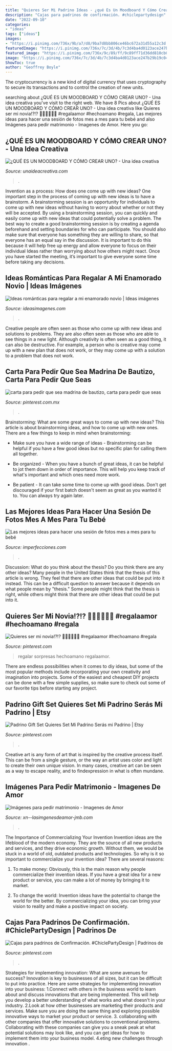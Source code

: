 ```yaml
---
title: "Quieres Ser Mi Padrino Ideas - ¿qué Es Un Moodboard Y Cómo Crear Uno?"
description: "Cajas para padrinos de confirmación. #chiclepartydesign"
date: "2022-09-10"
categories:
- "ideas"
tags: ["ideas"]
images:
- "https://i.pinimg.com/736x/9b/a7/d8/9ba7d8bb806ce46bc672a31d55a12c3d.jpg"
featuredImage: "https://i.pinimg.com/736x/7c/3d/4b/7c3d4ba4d0123ace247b29b19c04db3b.jpg"
featured_image: "https://i.pinimg.com/736x/9c/89/ff/9c89ff71d36dd810cb0b5a285970b390.jpg"
image: "https://i.pinimg.com/736x/7c/3d/4b/7c3d4ba4d0123ace247b29b19c04db3b.jpg"
ShowToc: true
author: "Geoffrey Boyle"
---
```



The cryptocurrency is a new kind of digital currency that uses cryptography to secure its transactions and to control the creation of new units.

	

		
searching about ¿QUÉ ES UN MOODBOARD Y CÓMO CREAR UNO? - Una idea creativa you've visit to the right web. We have 8 Pics about ¿QUÉ ES UN MOODBOARD Y CÓMO CREAR UNO? - Una idea creativa like Quieres ser mi novia!?!? 💞👏🏻💞👏🏻 #regalaamor #hechoamano #regala, Las mejores ideas para hacer una sesión de fotos mes a mes para tu bebé and also Imágenes para pedir matrimonio - Imagenes de Amor. Here you go:
		
    
## ¿QUÉ ES UN MOODBOARD Y CÓMO CREAR UNO? - Una Idea Creativa

<img loading=lazy src="http://unaideacreativa.com/wp-content/uploads/2020/04/A-Mood-Board-Workshop-Review-Eclectic-Trends.jpg" onerror="this.onerror=null;this.src='https://tse3.mm.bing.net/th?id=OIP.Ny33noXmKY0lTFUfbinp-AHaLJ&amp;pid=15.1';" alt="¿QUÉ ES UN MOODBOARD Y CÓMO CREAR UNO? - Una idea creativa">

_Source: unaideacreativa.com_

>. 

	

Invention as a process: How does one come up with new ideas?
One important step in the process of coming up with new ideas is to have a brainstorm. A brainstorming session is an opportunity for individuals to come up with new ideas without having to worry about whether or not they will be accepted. By using a brainstorming session, you can quickly and easily come up with new ideas that could potentially solve a problem. 
The best way to create a good brainstorming session is by creating a agenda beforehand and setting boundaries for who can participate. You should also make sure that everyone has something they are willing to share, so that everyone has an equal say in the discussion. It is important to do this because it will help free up energy and allow everyone to focus on their individual Ideas rather than worrying about how others might react. Once you have started the meeting, it’s important to give everyone some time before taking any decisions.

    
## Ideas Románticas Para Regalar A Mi Enamorado Novio | Ideas Imágenes

<img loading=lazy src="http://ideasimagenes.com/wp-content/uploads/2017/09/RegalosNovio9.jpg" onerror="this.onerror=null;this.src='https://tse1.mm.bing.net/th?id=OIP.dKgc6XYeY6nGEGZXR6QTtAHaHa&amp;pid=15.1';" alt="Ideas románticas para regalar a mi enamorado novio | Ideas imágenes">

_Source: ideasimagenes.com_

>. 

	

Creative people are often seen as those who come up with new ideas and solutions to problems. They are also often seen as those who are able to see things in a new light. Although creativity is often seen as a good thing, it can also be destructive. For example, a person who is creative may come up with a new plan that does not work, or they may come up with a solution to a problem that does not work.

    
## Carta Para Pedir Que Sea Madrina De Bautizo, Carta Para Pedir Que Seas

<img loading=lazy src="https://i.pinimg.com/736x/d0/35/64/d03564138dc45980d338884c710418a0.jpg" onerror="this.onerror=null;this.src='https://tse4.mm.bing.net/th?id=OIP.OeILPJQ1-pGdrOFRzXzYmwHaJ3&amp;pid=15.1';" alt="carta para pedir que sea madrina de bautizo, carta para pedir que seas">

_Source: pinterest.com.mx_

>. 

	

Brainstorming: What are some great ways to come up with new ideas?
This article is about brainstorming ideas, and how to come up with new ones. There are a few things to keep in mind when brainstorming: 
- Make sure you have a wide range of ideas - Brainstorming can be helpful if you have a few good ideas but no specific plan for calling them all together. 

- Be organized - When you have a bunch of great ideas, it can be helpful to jot them down in order of importance. This will help you keep track of what's important and which ones need more work. 

- Be patient - It can take some time to come up with good ideas. Don't get discouraged if your first batch doesn't seem as great as you wanted it to. You can always try again later.

    
## Las Mejores Ideas Para Hacer Una Sesión De Fotos Mes A Mes Para Tu Bebé

<img loading=lazy src="https://www.blogdelfotografo.com/wp-content/uploads/2015/01/Louish-Pixel_Creatividad.jpg" onerror="this.onerror=null;this.src='https://tse2.mm.bing.net/th?id=OIP.DvGSaw765fm_xtAXDEW0CAHaE8&amp;pid=15.1';" alt="Las mejores ideas para hacer una sesión de fotos mes a mes para tu bebé">

_Source: imperfecciones.com_

>. 

	

Discussion: What do you think about the thesis? Do you think there are any other ideas?
Many people in the United States think that the thesis of this article is wrong. They feel that there are other ideas that could be put into it instead. This can be a difficult question to answer because it depends on what people mean by "thesis." Some people might think that the thesis is right, while others might think that there are other ideas that could be put into it.

    
## Quieres Ser Mi Novia!?!? 💞👏🏻💞👏🏻 #regalaamor #hechoamano #regala

<img loading=lazy src="https://i.pinimg.com/736x/9c/89/ff/9c89ff71d36dd810cb0b5a285970b390.jpg" onerror="this.onerror=null;this.src='https://tse2.mm.bing.net/th?id=OIP.7WnINw9Gze5FwrB86ObRNQHaJQ&amp;pid=15.1';" alt="Quieres ser mi novia!?!? 💞👏🏻💞👏🏻 #regalaamor #hechoamano #regala">

_Source: pinterest.com_

>regalar sorpresas hechoamano regalaamor. 

	

There are endless possibilities when it comes to diy ideas, but some of the most popular methods include incorporating your own creativity and imagination into projects. Some of the easiest and cheapest DIY projects can be done with a few simple supplies, so make sure to check out some of our favorite tips before starting any project.

    
## Padrino Gift Set Quieres Set Mi Padrino Serás Mi Padrino | Etsy

<img loading=lazy src="https://i.pinimg.com/736x/7c/3d/4b/7c3d4ba4d0123ace247b29b19c04db3b.jpg" onerror="this.onerror=null;this.src='https://tse2.mm.bing.net/th?id=OIP.1mOFhjW6wTcjh9wVOaZOsQHaHa&amp;pid=15.1';" alt="Padrino Gift Set Quieres Set Mi Padrino Serás mi Padrino | Etsy">

_Source: pinterest.com_

>. 

	

Creative art is any form of art that is inspired by the creative process itself. This can be from a single gesture, or the way an artist uses color and light to create their own unique vision. In many cases, creative art can be seen as a way to escape reality, and to findexpression in what is often mundane.

    
## Imágenes Para Pedir Matrimonio - Imagenes De Amor

<img loading=lazy src="http://www.xn--lasimgenesdeamor-jmb.com/wp-content/uploads/2016/04/Te-quieres-casar-conmigo.jpg" onerror="this.onerror=null;this.src='https://tse3.mm.bing.net/th?id=OIP.X7NMok1jiGdys-hfsFdurAHaE8&amp;pid=15.1';" alt="Imágenes para pedir matrimonio - Imagenes de Amor">

_Source: xn--lasimgenesdeamor-jmb.com_

>. 

	

The Importance of Commercializing Your Invention
Invention ideas are the lifeblood of the modern economy. They are the source of all new products and services, and they drive economic growth. Without them, we would be stuck in a world of old, outdated products and technologies.
So why is it so important to commercialize your invention idea? There are several reasons:

1. To make money: Obviously, this is the main reason why people commercialize their invention ideas. If you have a great idea for a new product or service, you can make a lot of money by bringing it to market.

2. To change the world: Invention ideas have the potential to change the world for the better. By commercializing your idea, you can bring your vision to reality and make a positive impact on society.


    
## Cajas Para Padrinos De Confirmación. #ChiclePartyDesign | Padrinos De

<img loading=lazy src="https://i.pinimg.com/736x/9b/a7/d8/9ba7d8bb806ce46bc672a31d55a12c3d.jpg" onerror="this.onerror=null;this.src='https://tse4.mm.bing.net/th?id=OIP.y3yI9MDtPrCdvoErubcSJgHaJ3&amp;pid=15.1';" alt="Cajas para padrinos de Confirmación. #ChiclePartyDesign | Padrinos de">

_Source: pinterest.com_

>. 

	

Strategies for implementing innovation: What are some avenues for success?
Innovation is key to businesses of all sizes, but it can be difficult to put into practice. Here are some strategies for implementing innovation into your business:
1.Connect with others in the business world to learn about and discuss innovations that are being implemented. This will help you develop a better understanding of what works and what doesn't in your industry.
2.Look at how other businesses are marketing their products and services. Make sure you are doing the same thing and exploring possible innovative ways to market your product or service.
3. collaborating with other companies that offer innovative solutions to conventional problems. Collaborating with these companies can give you a sneak peak at what potential solutions may look like, and you can get ideas for how to implement them into your business model.
4.eting new challenges through innovation .

